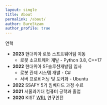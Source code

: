 ```yaml
---
layout: single
title: About
permalink: /about/
author: Bure5kzam
author_profile: true
---
```


연혁

- **2023** 현대위아 로봇 소프트웨어팀 이동
    - 로봇 소프트웨어 개발 - Python 3.8, C++17
- **2022** 현대위아 SF솔루션개발팀 입사
    - 로봇 관제 시스템 개발 - C#
    - 서버 프로비저닝 및 도커화 - Ubuntu
- **2022** SSAFY 5기 임베디드 과정 수료
- **2021** 서울과기대 컴퓨터 공학과 졸업
- **2020** KIST [WRL](https://wrl.kist.re.kr/) 연구인턴
